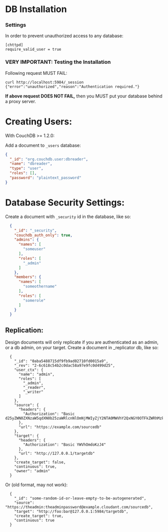 # DB Installation

### Settings

In order to prevent unauthorized access to any database:

    [chttpd]
    require_valid_user = true


### VERY IMPORTANT: Testing the Installation

Following request MUST FAIL:

    curl http://localhost:5984/_session
    {"error":"unauthorized","reason":"Authentication required."}


**If above request DOES NOT FAIL,** then you MUST put your database behind a proxy server.

# Creating Users:

With CouchDB >= 1.2.0:

Add a document to `_users` database:

```json
{
  "_id": "org.couchdb.user:dbreader",
  "name": "dbreader",
  "type": "user",
  "roles": [],
  "password": "plaintext_password"
}
```

# Database Security Settings:

Create a document with `_security` id in the database, like so:

```json
  {
    "_id": "_security",
    "couchdb_auth_only": true,
    "admins": {
      "names": [
        "someuser"
      ],
      "roles": [
        "_admin"
      ]
    },
    "members": {
      "names": [
        "someothername"
      ],
      "roles": [
        "somerole"
      ]
    }
  }
```
## Replication:

Design documents will only replicate if you are authenticated as an admin, or a db admin, on your target. Create a
document in _replicator db, like so:
```
  {
    "_id": "0aba5488715df9fb9ad02710fd0015a9",
    "_rev": "2-6c618c54b2c0dac58a97e9fc0d499d25",
    "user_ctx": {
      "name": "admin",
      "roles": [
        "_admin",
        "_reader",
        "_writer"
      ]
    },
    "source": {
      "headers": {
        "Authorization": "Basic d25yZWN0ZXNzaW5qdXN0b25zaWRlcnNlOmNjMWIyZjY2NTA0MWVhY2QxNGY0OTFkZWRhMzkwOTA0MThhY2QwN2M="
      },
      "url": "https://example.com/sourcedb"
    },
    "target": {
      "headers": {
        "Authorization": "Basic YWVhOmdoKzJ4"
      },
      "url": "http://127.0.0.1/targetdb"
    },
    "create_target": false,
    "continuous": true,
    "owner": "admin"
  }
```
Or (old format, may not work):

```
  {
    "_id": "some-random-id-or-leave-empty-to-be-autogenerated",
    "source": "https://theadmin:theadminpassword@example.cloudant.com/sourcedb",
    "target": "http://foo:bar@127.0.0.1:5984/targetdb",
    "create_target": true,
    "continuous": true
  }
```
